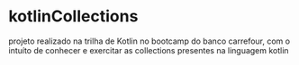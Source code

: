 # kotlinCollections

projeto realizado na trilha de Kotlin no bootcamp do banco carrefour, com o intuíto de conhecer e exercitar as collections presentes na linguagem kotlin
